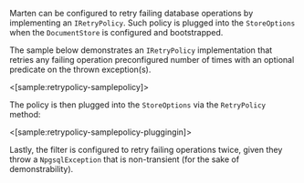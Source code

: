 <!--title: Retry Policies -->

Marten can be configured to retry failing database operations by implementing an `IRetryPolicy`. Such policy is plugged into the `StoreOptions` when the `DocumentStore` is configured and bootstrapped.

The sample below demonstrates an `IRetryPolicy` implementation that retries any failing operation preconfigured number of times with an optional predicate on the thrown exception(s).

<[sample:retrypolicy-samplepolicy]>

The policy is then plugged into the `StoreOptions` via the `RetryPolicy` method:

<[sample:retrypolicy-samplepolicy-pluggingin]>

Lastly, the filter is configured to retry failing operations twice, given they throw a `NpgsqlException` that is non-transient (for the sake of demonstrability).